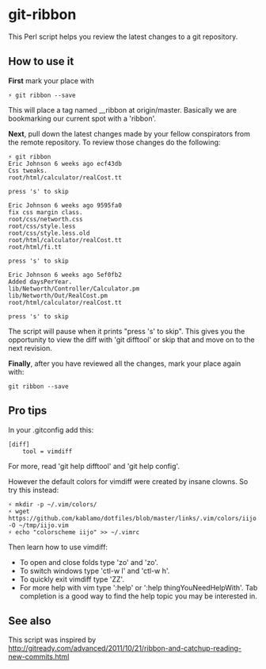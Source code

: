 git-ribbon
==========

This Perl script helps you review the latest changes to a git repository.

How to use it
-------------

**First** mark your place with

    ⚡ git ribbon --save

This will place a tag named __ribbon at origin/master.  Basically we are
bookmarking our current spot with a 'ribbon'.

**Next**, pull down the latest changes made by your fellow conspirators from the
remote repository.  To review those changes do the following:

    ⚡ git ribbon
    Eric Johnson 6 weeks ago ecf43db
    Css tweaks.
    root/html/calculator/realCost.tt

    press 's' to skip 

    Eric Johnson 6 weeks ago 9595fa0
    fix css margin class.
    root/css/networth.css
    root/css/style.less
    root/css/style.less.old
    root/html/calculator/realCost.tt
    root/html/fi.tt

    press 's' to skip 

    Eric Johnson 6 weeks ago 5ef0fb2
    Added daysPerYear.
    lib/Networth/Controller/Calculator.pm
    lib/Networth/Out/RealCost.pm
    root/html/calculator/realCost.tt

    press 's' to skip 

The script will pause when it prints "press 's' to skip".  This gives you the
opportunity to view the diff with 'git difftool' or skip that and move on to
the next revision.  

**Finally**, after you have reviewed all the changes, mark your place again with:

    git ribbon --save


Pro tips
--------

In your .gitconfig add this:

    [diff]
        tool = vimdiff
    
For more, read 'git help difftool' and 'git help config'.

However the default colors for vimdiff were created by insane clowns.  So try
this instead:

    ⚡ mkdir -p ~/.vim/colors/
    ⚡ wget https://github.com/kablamo/dotfiles/blob/master/links/.vim/colors/iijo.vim -O ~/tmp/iijo.vim
    ⚡ echo "colorscheme iijo" >> ~/.vimrc

Then learn how to use vimdiff:
 - To open and close folds type 'zo' and 'zo'.  
 - To switch windows type 'ctl-w l' and 'ctl-w h'.  
 - To quickly exit vimdiff type 'ZZ'.  
 - For more help with vim type ':help' or ':help thingYouNeedHelpWith'.  Tab
   completion is a good way to find the help topic you may be interested in.

See also
--------

This script was inspired by
http://gitready.com/advanced/2011/10/21/ribbon-and-catchup-reading-new-commits.html
